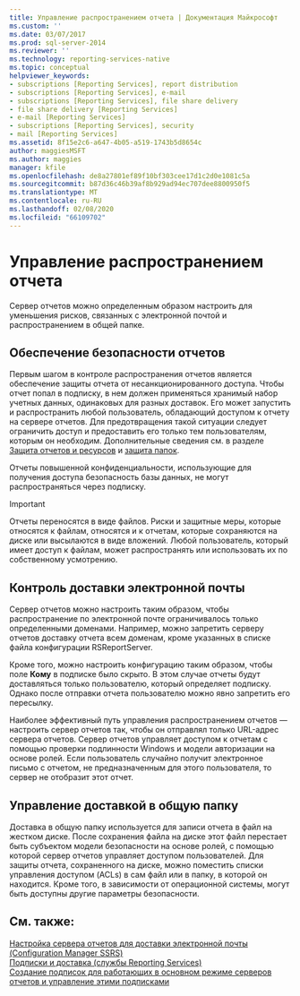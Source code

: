 ```yaml
---
title: Управление распространением отчета | Документация Майкрософт
ms.custom: ''
ms.date: 03/07/2017
ms.prod: sql-server-2014
ms.reviewer: ''
ms.technology: reporting-services-native
ms.topic: conceptual
helpviewer_keywords:
- subscriptions [Reporting Services], report distribution
- subscriptions [Reporting Services], e-mail
- subscriptions [Reporting Services], file share delivery
- file share delivery [Reporting Services]
- e-mail [Reporting Services]
- subscriptions [Reporting Services], security
- mail [Reporting Services]
ms.assetid: 8f15e2c6-a647-4b05-a519-1743b5d8654c
author: maggiesMSFT
ms.author: maggies
manager: kfile
ms.openlocfilehash: de8a27801ef89f10bf303cee17d1c2d0e1081c5a
ms.sourcegitcommit: b87d36c46b39af8b929ad94ec707dee8800950f5
ms.translationtype: MT
ms.contentlocale: ru-RU
ms.lasthandoff: 02/08/2020
ms.locfileid: "66109702"
---
```

# <a name="control-report-distribution"></a>Управление распространением отчета
  Сервер отчетов можно определенным образом настроить для уменьшения рисков, связанных с электронной почтой и распространением в общей папке.  
  
## <a name="securing-reports"></a>Обеспечение безопасности отчетов  
 Первым шагом в контроле распространения отчетов является обеспечение защиты отчета от несанкционированного доступа. Чтобы отчет попал в подписку, в нем должен применяться хранимый набор учетных данных, одинаковых для разных доставок. Его может запустить и распространить любой пользователь, обладающий доступом к отчету на сервере отчетов. Для предотвращения такой ситуации следует ограничить доступ и предоставить его только тем пользователям, которым он необходим. Дополнительные сведения см. в разделе [Защита отчетов и ресурсов](security/secure-reports-and-resources.md) и [защита папок](security/secure-folders.md).  
  
 Отчеты повышенной конфиденциальности, использующие для получения доступа безопасность базы данных, не могут распространяться через подписку.  
  
> [!IMPORTANT]  
>  Отчеты переносятся в виде файлов. Риски и защитные меры, которые относятся к файлам, относятся и к отчетам, которые сохраняются на диске или высылаются в виде вложений. Любой пользователь, который имеет доступ к файлам, может распространять или использовать их по собственному усмотрению.  
  
## <a name="controlling-e-mail-delivery"></a>Контроль доставки электронной почты  
 Сервер отчетов можно настроить таким образом, чтобы распространение по электронной почте ограничивалось только определенными доменами. Например, можно запретить серверу отчетов доставку отчета всем доменам, кроме указанных в списке файла конфигурации RSReportServer.  
  
 Кроме того, можно настроить конфигурацию таким образом, чтобы поле **Кому** в подписке было скрыто. В этом случае отчеты будут доставляться только пользователю, который определяет подписку. Однако после отправки отчета пользователю можно явно запретить его пересылку.  
  
 Наиболее эффективный путь управления распространением отчетов — настроить сервер отчетов так, чтобы он отправлял только URL-адрес сервера отчетов. Сервер отчетов управляет доступом к отчетам с помощью проверки подлинности Windows и модели авторизации на основе ролей. Если пользователь случайно получит электронное письмо с отчетом, не предназначенным для этого пользователя, то сервер не отобразит этот отчет.  
  
## <a name="controlling-file-share-delivery"></a>Управление доставкой в общую папку  
 Доставка в общую папку используется для записи отчета в файл на жестком диске. После сохранения файла на диске этот файл перестает быть субъектом модели безопасности на основе ролей, с помощью которой сервер отчетов управляет доступом пользователей. Для защиты отчета, сохраненного на диске, можно поместить списки управления доступом (ACLs) в сам файл или в папку, в которой он находится. Кроме того, в зависимости от операционной системы, могут быть доступны другие параметры безопасности.  
  
## <a name="see-also"></a>См. также:  
 [Настройка сервера отчетов для доставки электронной почты &#40;Configuration Manager SSRS&#41;](../../2014/sql-server/install/configure-a-report-server-for-e-mail-delivery-ssrs-configuration-manager.md)   
 [Подписки и доставка (службы Reporting Services)](subscriptions/subscriptions-and-delivery-reporting-services.md)   
 [Создание подписок для работающих в основном режиме серверов отчетов и управление этими подписками](../../2014/reporting-services/create-manage-subscriptions-native-mode-report-servers.md)  
  
  
